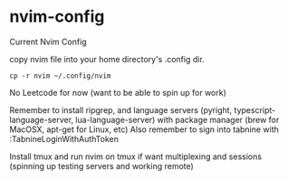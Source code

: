 # nvim-config
Current Nvim Config

copy nvim file into your home directory's .config dir.

```cp -r nvim ~/.config/nvim```

No Leetcode for now (want to be able to spin up for work)

Remember to install ripgrep, and language servers (pyright, typescript-language-server, lua-language-server) with package manager (brew for MacOSX, apt-get for Linux, etc)
Also remember to sign into tabnine with :TabnineLoginWithAuthToken

Install tmux and run nvim on tmux if want multiplexing and sessions (spinning up testing servers and working remote)
